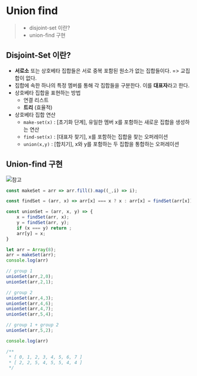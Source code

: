 # Union find

> -   disjoint-set 이란?
> -   union-find 구현

## Disjoint-Set 이란?

-   **서로소** 또는 상호베타 집합들은 서로 중복 포함된 원소가 없는 집합들이다.
    => 교집합이 없다.
-   집합에 속한 하나의 특정 멤버를 통해 각 집합들을 구분한다. 이를 **대표자**라고 한다.
-   상호베타 집합을 표현하는 방법
    -   연결 리스트
    -   **트리** (효율적)
-   상호베타 집합 연산
    -   `make-set(x)` : [초기화 단계], 유일한 멤버 x를 포함하는 새로운 집합을 생성하는 연산 
    -   `find-set(x)` : [대표자 찾기], x를 포함하는 집합을 찾는 오퍼레이션
    -   `union(x,y)` : [합치기], x와 y를 포함하는 두 집합을 통합하는 오퍼레이션

## Union-find 구현

![참고](https://k.kakaocdn.net/dn/dF8aEk/btqE1p11KbP/ZVKrRFjKQ4Ydm944hmjZrk/img.png)

```javascript
const makeSet = arr => arr.fill().map((_,i) => i);

const findSet = (arr, x) => arr[x] === x ? x : arr[x] = findSet(arr[x]);

const unionSet = (arr, x, y) => {
    x = findSet(arr, x);
    y = findSet(arr, y);
    if (x === y) return ;
    arr[y] = x;
}

let arr = Array(8);
arr = makeSet(arr);
console.log(arr)

// group 1
unionSet(arr,2,0);
unionSet(arr,2,1);

// group 2
unionSet(arr,4,3);
unionSet(arr,4,6);
unionSet(arr,4,7);
unionSet(arr,5,4);

// group 1 + group 2
unionSet(arr,5,2);

console.log(arr)

/**
 * [ 0, 1, 2, 3, 4, 5, 6, 7 ]
 * [ 2, 2, 5, 4, 5, 5, 4, 4 ]
 */
```
